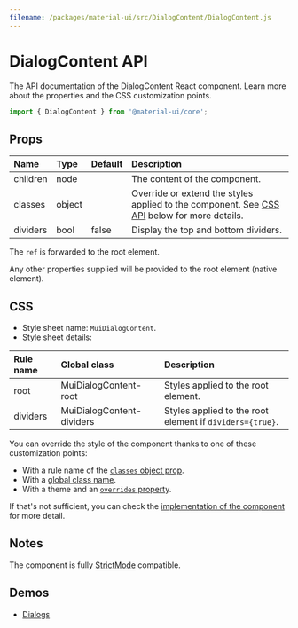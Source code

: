 ```yaml
---
filename: /packages/material-ui/src/DialogContent/DialogContent.js
---
```


<!--- This documentation is automatically generated, do not try to edit it. -->

# DialogContent API

<p class="description">The API documentation of the DialogContent React component. Learn more about the properties and the CSS customization points.</p>

```js
import { DialogContent } from '@material-ui/core';
```



## Props

| Name | Type | Default | Description |
|:-----|:-----|:--------|:------------|
| <span class="prop-name">children</span> | <span class="prop-type">node</span> |  | The content of the component. |
| <span class="prop-name">classes</span> | <span class="prop-type">object</span> |  | Override or extend the styles applied to the component. See [CSS API](#css) below for more details. |
| <span class="prop-name">dividers</span> | <span class="prop-type">bool</span> | <span class="prop-default">false</span> | Display the top and bottom dividers. |

The `ref` is forwarded to the root element.

Any other properties supplied will be provided to the root element (native element).

## CSS

- Style sheet name: `MuiDialogContent`.
- Style sheet details:

| Rule name | Global class | Description |
|:-----|:-------------|:------------|
| <span class="prop-name">root</span> | <span class="prop-name">MuiDialogContent-root</span> | Styles applied to the root element.
| <span class="prop-name">dividers</span> | <span class="prop-name">MuiDialogContent-dividers</span> | Styles applied to the root element if `dividers={true}`.

You can override the style of the component thanks to one of these customization points:

- With a rule name of the [`classes` object prop](/customization/components/#overriding-styles-with-classes).
- With a [global class name](/customization/components/#overriding-styles-with-global-class-names).
- With a theme and an [`overrides` property](/customization/globals/#css).

If that's not sufficient, you can check the [implementation of the component](https://github.com/mui-org/material-ui/blob/master/packages/material-ui/src/DialogContent/DialogContent.js) for more detail.

## Notes

The component is fully [StrictMode](https://reactjs.org/docs/strict-mode.html) compatible.

## Demos

- [Dialogs](/components/dialogs/)

